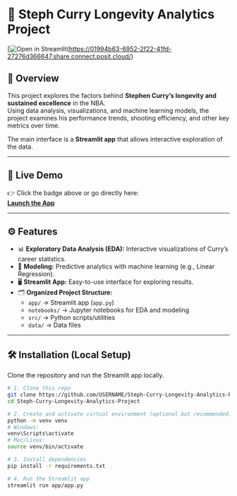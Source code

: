 # 🏀 Steph Curry Longevity Analytics Project

[![Open in Streamlit](https://static.streamlit.io/badges/streamlit_badge_black_white.svg)(https://01994b63-6952-2f22-41fd-27276d366647.share.connect.posit.cloud/)

## 📖 Overview
This project explores the factors behind **Stephen Curry’s longevity and sustained excellence** in the NBA.  
Using data analysis, visualizations, and machine learning models, the project examines his performance trends, shooting efficiency, and other key metrics over time.  

The main interface is a **Streamlit app** that allows interactive exploration of the data.

---

## 🚀 Live Demo
👉 Click the badge above or go directly here:  
**[Launch the App](https://steph-curry-longevity-analytics-projectgit-atbk2hxbfpauueppznd.streamlit.app/)**

---

## ⚙️ Features
- 📊 **Exploratory Data Analysis (EDA):** Interactive visualizations of Curry’s career statistics.  
- 🔮 **Modeling:** Predictive analytics with machine learning (e.g., Linear Regression).  
- 🖥️ **Streamlit App:** Easy-to-use interface for exploring results.  
- 🗂️ **Organized Project Structure:**
  - `app/` → Streamlit app (`app.py`)
  - `notebooks/` → Jupyter notebooks for EDA and modeling
  - `src/` → Python scripts/utilities
  - `data/` → Data files

---

## 🛠️ Installation (Local Setup)
Clone the repository and run the Streamlit app locally.

```bash
# 1. Clone this repo
git clone https://github.com/USERNAME/Steph-Curry-Longevity-Analytics-Project.git
cd Steph-Curry-Longevity-Analytics-Project

# 2. Create and activate virtual environment (optional but recommended)
python -m venv venv
# Windows:
venv\Scripts\activate
# Mac/Linux:
source venv/bin/activate

# 3. Install dependencies
pip install -r requirements.txt

# 4. Run the Streamlit app
streamlit run app/app.py











